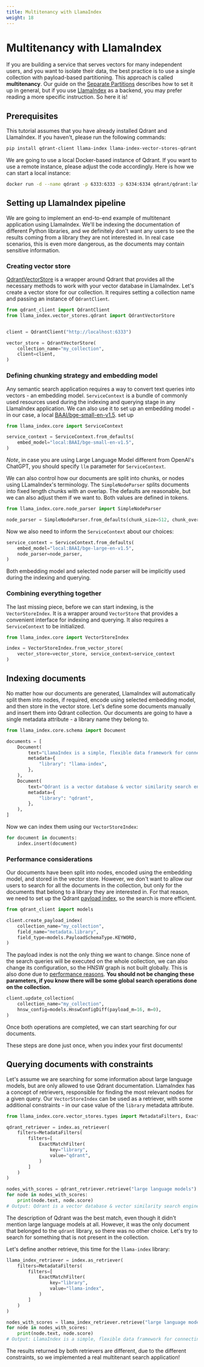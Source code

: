 ```yaml
---
title: Multitenancy with LlamaIndex
weight: 18
---
```


# Multitenancy with LlamaIndex

If you are building a service that serves vectors for many independent users, and you want to isolate their
data, the best practice is to use a single collection with payload-based partitioning. This approach is 
called **multitenancy**. Our guide on the [Separate Partitions](/documentation/guides/multiple-partitions/) describes 
how to set it up in general, but if you use [LlamaIndex](/documentation/integrations/llama-index/) as a 
backend, you may prefer reading a more specific instruction. So here it is!

## Prerequisites

This tutorial assumes that you have already installed Qdrant and LlamaIndex. If you haven't, please run the 
following commands:

```bash
pip install qdrant-client llama-index llama-index-vector-stores-qdrant
```

We are going to use a local Docker-based instance of Qdrant. If you want to use a remote instance, please
adjust the code accordingly. Here is how we can start a local instance:

```bash
docker run -d --name qdrant -p 6333:6333 -p 6334:6334 qdrant/qdrant:latest
```

## Setting up LlamaIndex pipeline

We are going to implement an end-to-end example of multitenant application using LlamaIndex. We'll be 
indexing the documentation of different Python libraries, and we definitely don't want any users to see the
results coming from a library they are not interested in. In real case scenarios, this is even more dangerous,
as the documents may contain sensitive information.

### Creating vector store

[QdrantVectorStore](https://docs.llamaindex.ai/en/stable/examples/vector_stores/QdrantIndexDemo.html) is a 
wrapper around Qdrant that provides all the necessary methods to work with your vector database in LlamaIndex. 
Let's create a vector store for our collection. It requires setting a collection name and passing an instance 
of `QdrantClient`.

```python
from qdrant_client import QdrantClient
from llama_index.vector_stores.qdrant import QdrantVectorStore


client = QdrantClient("http://localhost:6333")

vector_store = QdrantVectorStore(
    collection_name="my_collection",
    client=client,
)
```

### Defining chunking strategy and embedding model

Any semantic search application requires a way to convert text queries into vectors - an embedding model. 
`ServiceContext` is a bundle of commonly used resources used during the indexing and querying stage in any 
LlamaIndex application. We can also use it to set up an embedding model - in our case, a local
[BAAI/bge-small-en-v1.5](https://huggingface.co/BAAI/bge-small-en-v1.5). 
set up

```python
from llama_index.core import ServiceContext

service_context = ServiceContext.from_defaults(
    embed_model="local:BAAI/bge-small-en-v1.5",
)
```
*Note*, in case you are using Large Language Model different from OpenAI's ChatGPT, you should specify
`llm` parameter for `ServiceContext`.

We can also control how our documents are split into chunks, or nodes using LLamaIndex's terminology.
The `SimpleNodeParser` splits documents into fixed length chunks with an overlap. The defaults are
reasonable, but we can also adjust them if we want to. Both values are defined in tokens.

```python
from llama_index.core.node_parser import SimpleNodeParser

node_parser = SimpleNodeParser.from_defaults(chunk_size=512, chunk_overlap=32)
```

Now we also need to inform the `ServiceContext` about our choices:

```python
service_context = ServiceContext.from_defaults(
    embed_model="local:BAAI/bge-large-en-v1.5",
    node_parser=node_parser,
)
```

Both embedding model and selected node parser will be implicitly used during the indexing and querying.

### Combining everything together

The last missing piece, before we can start indexing, is the `VectorStoreIndex`. It is a wrapper around
`VectorStore` that provides a convenient interface for indexing and querying. It also requires a 
`ServiceContext` to be initialized.

```python
from llama_index.core import VectorStoreIndex

index = VectorStoreIndex.from_vector_store(
    vector_store=vector_store, service_context=service_context
)
```

## Indexing documents

No matter how our documents are generated, LlamaIndex will automatically split them into nodes, if
required, encode using selected embedding model, and then store in the vector store. Let's define
some documents manually and insert them into Qdrant collection. Our documents are going to have
a single metadata attribute - a library name they belong to.

```python
from llama_index.core.schema import Document

documents = [
    Document(
        text="LlamaIndex is a simple, flexible data framework for connecting custom data sources to large language models.",
        metadata={
            "library": "llama-index",
        },
    ),
    Document(
        text="Qdrant is a vector database & vector similarity search engine.",
        metadata={
            "library": "qdrant",
        },
    ),
]
```

Now we can index them using our `VectorStoreIndex`:

```python
for document in documents:
    index.insert(document)
```

### Performance considerations

Our documents have been split into nodes, encoded using the embedding model, and stored in the vector 
store. However, we don't want to allow our users to search for all the documents in the collection,
but only for the documents that belong to a library they are interested in. For that reason, we need
to set up the Qdrant [payload index](/documentation/concepts/indexing/#payload-index), so the search 
is more efficient. 

```python
from qdrant_client import models

client.create_payload_index(
    collection_name="my_collection",
    field_name="metadata.library",
    field_type=models.PayloadSchemaType.KEYWORD,
)
```

The payload index is not the only thing we want to change. Since none of the search
queries will be executed on the whole collection, we can also change its configuration, so the HNSW 
graph is not built globally. This is also done due to [performance reasons](/documentation/guides/multiple-partitions/#calibrate-performance).
**You should not be changing these parameters, if you know there will be some global search operations
done on the collection.**

```python
client.update_collection(
    collection_name="my_collection",
    hnsw_config=models.HnswConfigDiff(payload_m=16, m=0),
)
```

Once both operations are completed, we can start searching for our documents.

<aside role="status">These steps are done just once, when you index your first documents!</aside>

## Querying documents with constraints

Let's assume we are searching for some information about large language models, but are only allowed to
use Qdrant documentation. LlamaIndex has a concept of retrievers, responsible for finding the most
relevant nodes for a given query. Our `VectorStoreIndex` can be used as a retriever, with some additional
constraints - in our case value of the `library` metadata attribute.

```python
from llama_index.core.vector_stores.types import MetadataFilters, ExactMatchFilter

qdrant_retriever = index.as_retriever(
    filters=MetadataFilters(
        filters=[
            ExactMatchFilter(
                key="library",
                value="qdrant",
            )
        ]
    )
)

nodes_with_scores = qdrant_retriever.retrieve("large language models")
for node in nodes_with_scores:
    print(node.text, node.score)
# Output: Qdrant is a vector database & vector similarity search engine. 0.60551536
```

The description of Qdrant was the best match, even though it didn't mention large language models
at all. However, it was the only document that belonged to the `qdrant` library, so there was no
other choice. Let's try to search for something that is not present in the collection.

Let's define another retrieve, this time for the `llama-index` library:

```python
llama_index_retriever = index.as_retriever(
    filters=MetadataFilters(
        filters=[
            ExactMatchFilter(
                key="library",
                value="llama-index",
            )
        ]
    )
)

nodes_with_scores = llama_index_retriever.retrieve("large language models")
for node in nodes_with_scores:
    print(node.text, node.score)
# Output: LlamaIndex is a simple, flexible data framework for connecting custom data sources to large language models. 0.63576734
```

The results returned by both retrievers are different, due to the different constraints, so we implemented
a real multitenant search application!
